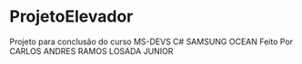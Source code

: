 # ProjetoElevador
Projeto para conclusão do curso MS-DEVS C# SAMSUNG OCEAN
Feito Por CARLOS ANDRES RAMOS LOSADA JUNIOR
